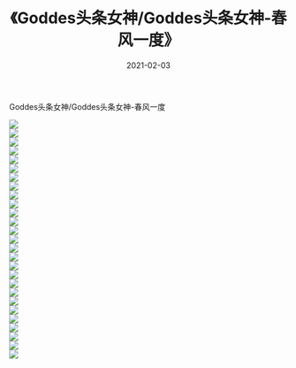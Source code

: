 ﻿---
layout: post
title:  《Goddes头条女神/Goddes头条女神-春风一度》
date:   2021-02-03
img: http://pic.660000.xyz/1:/网络美图/2021/Goddes头条女神/Goddes头条女神-春风一度/000.jpg
categories: [美女, 清纯, 唯美]
---

Goddes头条女神/Goddes头条女神-春风一度

 ![](http://pic.660000.xyz/1:/网络美图/2021/Goddes头条女神/Goddes头条女神-春风一度/001.jpg) <br>![](http://pic.660000.xyz/1:/网络美图/2021/Goddes头条女神/Goddes头条女神-春风一度/002.jpg) <br>![](http://pic.660000.xyz/1:/网络美图/2021/Goddes头条女神/Goddes头条女神-春风一度/003.jpg) <br>![](http://pic.660000.xyz/1:/网络美图/2021/Goddes头条女神/Goddes头条女神-春风一度/004.jpg) <br>![](http://pic.660000.xyz/1:/网络美图/2021/Goddes头条女神/Goddes头条女神-春风一度/005.jpg) <br>![](http://pic.660000.xyz/1:/网络美图/2021/Goddes头条女神/Goddes头条女神-春风一度/006.jpg) <br>![](http://pic.660000.xyz/1:/网络美图/2021/Goddes头条女神/Goddes头条女神-春风一度/007.jpg) <br>![](http://pic.660000.xyz/1:/网络美图/2021/Goddes头条女神/Goddes头条女神-春风一度/008.jpg) <br>![](http://pic.660000.xyz/1:/网络美图/2021/Goddes头条女神/Goddes头条女神-春风一度/009.jpg) <br>![](http://pic.660000.xyz/1:/网络美图/2021/Goddes头条女神/Goddes头条女神-春风一度/010.jpg) <br>![](http://pic.660000.xyz/1:/网络美图/2021/Goddes头条女神/Goddes头条女神-春风一度/011.jpg) <br>![](http://pic.660000.xyz/1:/网络美图/2021/Goddes头条女神/Goddes头条女神-春风一度/012.jpg) <br>![](http://pic.660000.xyz/1:/网络美图/2021/Goddes头条女神/Goddes头条女神-春风一度/013.jpg) <br>![](http://pic.660000.xyz/1:/网络美图/2021/Goddes头条女神/Goddes头条女神-春风一度/014.jpg) <br>![](http://pic.660000.xyz/1:/网络美图/2021/Goddes头条女神/Goddes头条女神-春风一度/015.jpg) <br>![](http://pic.660000.xyz/1:/网络美图/2021/Goddes头条女神/Goddes头条女神-春风一度/016.jpg) <br>![](http://pic.660000.xyz/1:/网络美图/2021/Goddes头条女神/Goddes头条女神-春风一度/017.jpg) <br>![](http://pic.660000.xyz/1:/网络美图/2021/Goddes头条女神/Goddes头条女神-春风一度/018.jpg) <br>![](http://pic.660000.xyz/1:/网络美图/2021/Goddes头条女神/Goddes头条女神-春风一度/019.jpg) <br>![](http://pic.660000.xyz/1:/网络美图/2021/Goddes头条女神/Goddes头条女神-春风一度/020.jpg) <br>![](http://pic.660000.xyz/1:/网络美图/2021/Goddes头条女神/Goddes头条女神-春风一度/021.jpg) <br>![](http://pic.660000.xyz/1:/网络美图/2021/Goddes头条女神/Goddes头条女神-春风一度/022.jpg) <br>![](http://pic.660000.xyz/1:/网络美图/2021/Goddes头条女神/Goddes头条女神-春风一度/023.jpg) <br>![](http://pic.660000.xyz/1:/网络美图/2021/Goddes头条女神/Goddes头条女神-春风一度/024.jpg) <br>![](http://pic.660000.xyz/1:/网络美图/2021/Goddes头条女神/Goddes头条女神-春风一度/025.jpg) <br>![](http://pic.660000.xyz/1:/网络美图/2021/Goddes头条女神/Goddes头条女神-春风一度/026.jpg) <br>![](http://pic.660000.xyz/1:/网络美图/2021/Goddes头条女神/Goddes头条女神-春风一度/027.jpg) <br>